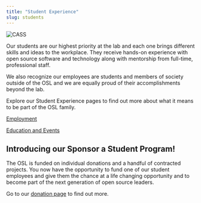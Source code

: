 ```yaml
---
title: "Student Experience"
slug: students
---
```

![CASS](/images/CASS_group_photo_17.jpg)

Our students are our highest priority at the lab and each one brings different
skills and ideas to the workplace. They receive hands-on experience with open
source software and technology along with mentorship from full-time,
professional staff.

We also recognize our employees are students and members of society outside of
the OSL and we are equally proud of their accomplishments beyond the lab.

Explore our Student Experience pages to find out more about what it means to be
part of the OSL family.

[Employment](/about/employment)

[Education and Events](/about/education)

Introducing our Sponsor a Student Program!
------------------------------------------

The OSL is funded on individual donations and a handful of contracted projects.
You now have the opportunity to fund one of our student employees and give them
the chance at a life changing opportunity and to become part of the next
generation of open source leaders.

Go to our [donation page](/donate) to find out more.
